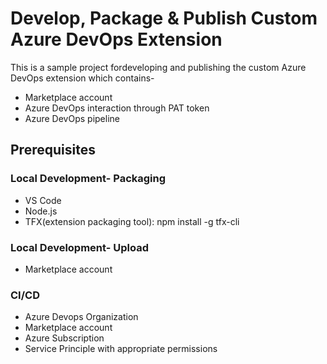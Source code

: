 # Develop, Package & Publish Custom Azure DevOps Extension
This is a sample project fordeveloping and publishing the custom Azure DevOps extension which contains-
- Marketplace account
- Azure DevOps interaction through PAT token
- Azure DevOps pipeline

## Prerequisites
### Local Development- Packaging
- VS Code
- Node.js 
- TFX(extension packaging tool): npm install -g tfx-cli

### Local Development- Upload
- Marketplace account

### CI/CD
- Azure Devops Organization
- Marketplace account
- Azure Subscription
- Service Principle with appropriate permissions 
